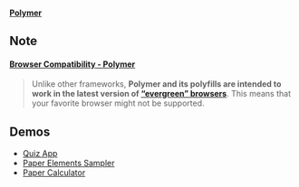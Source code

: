 #### [Polymer](https://www.polymer-project.org/)


## Note

#### [Browser Compatibility - Polymer](https://www.polymer-project.org/resources/compatibility.html)

> Unlike other frameworks, __Polymer and its polyfills are intended to work in the latest version of [“evergreen” browsers](http://www.yeti.co/blog/evergreen-web-browser/)__. This means that your favorite browser might not be supported.


## Demos
- [Quiz App](https://polymer-topeka.appspot.com/)
- [Paper Elements Sampler](https://www.polymer-project.org/components/paper-elements/demo.html#core-toolbar)
- [Paper Calculator](https://www.polymer-project.org/components/paper-calculator/demo.html)
